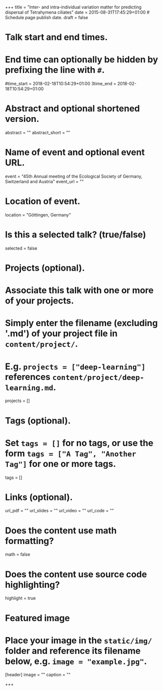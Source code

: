 +++
title = "Inter- and intra-individual variation matter for predicting dispersal of Tetrahymena ciliates"
date = 2015-08-31T17:45:29+01:00  # Schedule page publish date.
draft = false

# Talk start and end times.
#   End time can optionally be hidden by prefixing the line with `#`.
#time_start = 2018-02-18T10:54:29+01:00
3time_end = 2018-02-18T10:54:29+01:00

# Abstract and optional shortened version.
abstract = ""
abstract_short = ""

# Name of event and optional event URL.
event = "45th Annual meeting of the Ecological Society of Germany, Switzerland and Austria"
event_url = ""

# Location of event.
location = "Göttingen, Germany"

# Is this a selected talk? (true/false)
selected = false

# Projects (optional).
#   Associate this talk with one or more of your projects.
#   Simply enter the filename (excluding '.md') of your project file in `content/project/`.
#   E.g. `projects = ["deep-learning"]` references `content/project/deep-learning.md`.
projects = []

# Tags (optional).
#   Set `tags = []` for no tags, or use the form `tags = ["A Tag", "Another Tag"]` for one or more tags.
tags = []

# Links (optional).
url_pdf = ""
url_slides = ""
url_video = ""
url_code = ""

# Does the content use math formatting?
math = false

# Does the content use source code highlighting?
highlight = true

# Featured image
# Place your image in the `static/img/` folder and reference its filename below, e.g. `image = "example.jpg"`.
[header]
image = ""
caption = ""

+++

